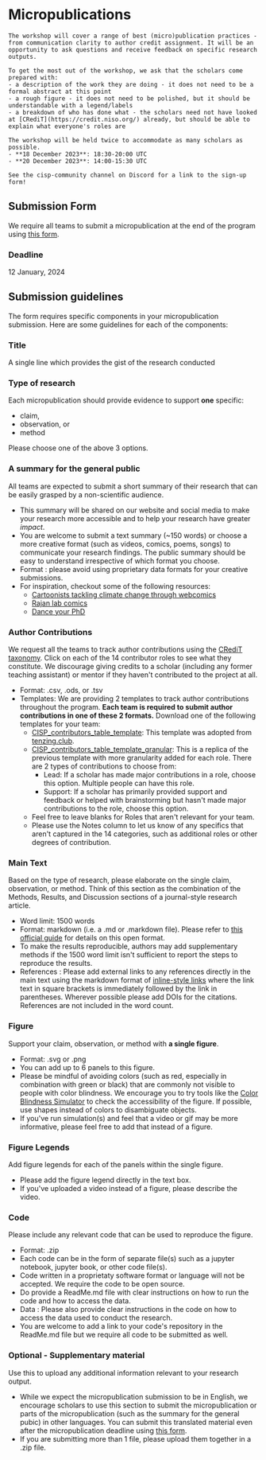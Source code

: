 # Micropublications

```{admonition} Workshop
The workshop will cover a range of best (micro)publication practices - from communication clarity to author credit assignment. It will be an opportunity to ask questions and receive feedback on specific research outputs. 

To get the most out of the workshop, we ask that the scholars come prepared with:
- a description of the work they are doing - it does not need to be a formal abstract at this point
- a rough figure - it does not need to be polished, but it should be understandable with a legend/labels
- a breakdown of who has done what - the scholars need not have looked at [CRediT](https://credit.niso.org/) already, but should be able to explain what everyone's roles are

The workshop will be held twice to accommodate as many scholars as possible.
- **18 December 2023**: 18:30-20:00 UTC
- **20 December 2023**: 14:00-15:30 UTC

See the cisp-community channel on Discord for a link to the sign-up form!
```
## Submission Form
We require all teams to submit a micropublication at the end of the program using [this form](https://airtable.com/appLHqbcnAQ1EUO47/shrfR7WzpKqGPBu3W). 

### Deadline
12 January, 2024

## Submission guidelines

The form requires specific components in your micropublication submission. Here are some guidelines for each of the components:

### Title
A single line which provides the gist of the research conducted
  
### Type of research
Each micropublication should provide evidence to support **one** specific:
  - claim,
  - observation, or
  - method

Please choose one of the above 3 options.

### A summary for the general public
All teams are expected to submit a short summary of their research that can be easily grasped by a non-scientific audience. 
  - This summary will be shared on our website and social media to make your research more accessible and to help your research have greater *impact*. 
  - You are welcome to submit a text summary (~150 words) or choose a more creative format (such as videos, comics, poems, songs) to communicate your research findings. The public summary should be easy to understand irrespective of which format you choose.
  - Format : please avoid using proprietary data formats for your creative submissions.
  - For inspiration, checkout some of the following resources:
    - [Cartoonists tackling climate change through webcomics](https://www.dw.com/en/cartoonists-tackling-climate-change-through-webcomics/a-63499432)
    - [Rajan lab comics](https://www.rajanlab.com/comics)
    - [Dance your PhD](https://www.youtube.com/results?search_query=dance+your+phd)

### Author Contributions
We request all the teams to track author contributions using the [CRediT taxonomy](https://credit.niso.org). Click on each of the 14 contributor roles to see what they constitute. We discourage giving credits to a scholar (including any former teaching assistant) or mentor if they haven't contributed to the project at all. 
- Format: .csv, .ods, or .tsv
- Templates: We are providing 2 templates to track author contributions throughout the program. **Each team is required to submit author contributions in one of these 2 formats.** Download one of the following templates for your team:
  - [CISP_contributors_table_template](https://docs.google.com/spreadsheets/d/140bNO83-GkOP1SYXWLpZmY27a5wxtj97gOR-5CaMXDQ/edit?usp=sharing): This template was adopted from [tenzing.club](https://contributorshipcollaboration.github.io/projects/tenzingclub). 
  - [CISP_contributors_table_template_granular](https://docs.google.com/spreadsheets/d/1fw34ZjKaZQ9iv6ld6YT1kZP2uyg0CbmJIZdM88tb07E/edit?usp=sharing): This is a replica of the previous template with more granularity added for each role. There are 2 types of contributions to choose from:
    - Lead: If a scholar has made major contributions in a role, choose this option. Multiple people can have this role.
    - Support: If a scholar has primarily provided support and feedback or helped with brainstorming but hasn't made major contributions to the role, choose this option.
  - Feel free to leave blanks for Roles that aren't relevant for your team.
  - Please use the Notes column to let us know of any specifics that aren't captured in the 14 categories, such as additional roles or other degrees of contribution.
    
### Main Text
Based on the type of research, please elaborate on the single claim, observation, or method. Think of this section as the combination of the Methods, Results, and Discussion sections of a journal-style research article. 
  - Word limit: 1500 words
  - Format: markdown (i.e. a .md or .markdown file). Please refer to [this official guide](https://daringfireball.net/projects/markdown/) for details on this open format.
  - To make the results reproducible, authors may add supplementary methods if the 1500 word limit isn't sufficient to report the steps to reproduce the results.
  - References : Please add external links to any references directly in the main text using the markdown format of [inline-style links](https://daringfireball.net/projects/markdown/syntax#link) where the link text in square brackets is immediately followed by the link in parentheses. Wherever possible please add DOIs for the citations. References are not included in the word count.
      
### Figure
Support your claim, observation, or method with **a single figure**.
  - Format: .svg or .png
  - You can add up to 6 panels to this figure.
  - Please be mindful of avoiding colors (such as red, especially in combination with green or black) that are commonly not visible to people with color blindness. We encourage you to try tools like the [Color Blindness Simulator](https://www.color-blindness.com/coblis-color-blindness-simulator) to check the accessibility of the figure. If possible, use shapes instead of colors to disambiguate objects.
  - If you've run simulation(s) and feel that a video or gif may be more informative, please feel free to add that instead of a figure.

### Figure Legends
Add figure legends for each of the panels within the single figure.
  - Please add the figure legend directly in the text box.
  - If you've uploaded a video instead of a figure, please describe the video.
 
### Code
Please include any relevant code that can be used to reproduce the figure.
  - Format: .zip 
  - Each code can be in the form of separate file(s) such as a jupyter notebook, jupyter book, or other code file(s).
  - Code written in a proprietaty software format or language will not be accepted. We require the code to be open source.
  - Do provide a ReadMe.md file with clear instructions on how to run the code and how to access the data.
  - Data : Please also provide clear instructions in the code on how to access the data used to conduct the research.
  - You are welcome to add a link to your code's repository in the ReadMe.md file but we require all code to be submitted as well.

### Optional - Supplementary material
Use this to upload any additional information relevant to your research output. 
  - While we expect the micropublication submission to be in English, we encourage scholars to use this section to submit the micropublication or parts of the micropublication (such as the summary for the general pubic) in other languages. You can submit this translated material even after the micropublication deadline using [this form](https://airtable.com/appLHqbcnAQ1EUO47/shrGDjPoLROYhRsHh).
  - If you are submitting more than 1 file, please upload them together in a .zip file.
